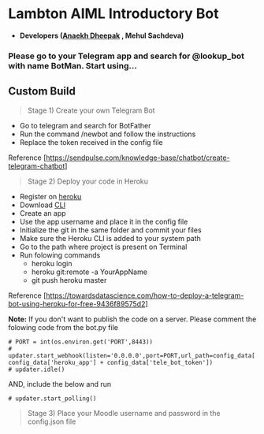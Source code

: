 # Lambton AIML Introductory Bot
- **Developers ([Anaekh Dheepak](https://github.com/anaekhdheepak) , Mehul Sachdeva)**

### Please go to your Telegram app and search for @lookup_bot with name BotMan. Start using...

## Custom Build
> Stage 1) Create your own Telegram Bot
- Go to telegram and search for BotFather
- Run the command /newbot and follow the instructions
- Replace the token received in the config file

Reference [https://sendpulse.com/knowledge-base/chatbot/create-telegram-chatbot]


> Stage 2) Deploy your code in Heroku
- Register on [heroku](https://signup.heroku.com/dc)
- Download [CLI](https://devcenter.heroku.com/articles/getting-started-with-python#set-up)
- Create an app
- Use the app username and place it in the config file
- Initialize the git in the same folder and commit your files
- Make sure the Heroku CLI is added to your system path
- Go to the path where project is present on Terminal
- Run folowing commands
  - heroku login
  - heroku git:remote -a YourAppName
  - git push heroku master
  
Reference [https://towardsdatascience.com/how-to-deploy-a-telegram-bot-using-heroku-for-free-9436f89575d2]
 
**Note:** If you don't want to publish the code on a server. Please comment the folowing code from the bot.py file

    # PORT = int(os.environ.get('PORT',8443))
    # updater.start_webhook(listen='0.0.0.0',port=PORT,url_path=config_data['tele_bot_token'],webhook_url= config_data['heroku_app'] + config_data['tele_bot_token'])
    # updater.idle()
   
AND, include the below and run

    # updater.start_polling()

> Stage 3) Place your Moodle username and password in the config.json file
